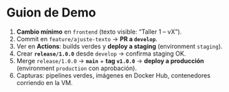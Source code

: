 # Guion de Demo

1. **Cambio mínimo** en `frontend` (texto visible: “Taller 1 – <Nombre> vX”).
2. Commit en `feature/ajuste-texto` → **PR a `develop`**.
3. Ver en **Actions**: builds verdes y **deploy a staging** (environment `staging`).
4. Crear **`release/1.0.0`** desde `develop` → confirma staging OK.
5. Merge `release/1.0.0` → **`main`** + **tag `v1.0.0`** → **deploy a producción** (environment `production` con aprobación).
6. Capturas: pipelines verdes, imágenes en Docker Hub, contenedores corriendo en la VM.

